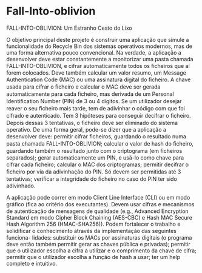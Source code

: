 # Fall-Into-oblivion
FALL-INTO-OBLIVION: Um Estranho Cesto do Lixo

O objetivo principal deste projeto é construir uma aplicação que simule a funcionalidade do Recycle Bin dos sistemas operativos modernos, mas de uma forma alternativa pouco convencional. Na verdade, a aplicação a desenvolver deve estar constantemente a monitorizar uma pasta chamada FALL-INTO-OBLIVION, e cifrar automaticamente todos os ﬁcheiros que aí forem colocados. Deve também calcular um valor resumo, um Message Authentication
Code (MAC) ou uma assinatura digital do ﬁcheiro. A chave usada para cifrar o ﬁcheiro e calcular o MAC deve ser gerada automaticamente para cada ﬁcheiro, mas derivada de um Personal Identiﬁcation Number (PIN) de 3 ou 4 dígitos. Se um utilizador desejar reaver o seu ﬁcheiro mais tarde, tem de adivinhar o código com que foi cifrado e autenticado. Tem 3 hipóteses para conseguir decifrar o ﬁcheiro. Depois dessas 3 tentativas, o ﬁcheiro deve ser eliminado do sistema operativo.
De uma forma geral, pode-se dizer que a aplicação a desenvolver deve:
permitir cifrar ﬁcheiros, guardando o resultado numa pasta chamada FALL-INTO-OBLIVION;
calcular o valor de hash do ﬁcheiro, guardando também o resultado junto com o criptograma (em ﬁcheiros separados);
gerar automaticamente um PIN, e usá-lo como chave para cifrar cada ﬁcheiro; 
calcular o MAC dos criptogramas;
permitir decifrar o ﬁcheiro por via da adivinhação do PIN. Só devem ser permitidas até 3 tentativas;
veriﬁcar a integridade do ﬁcheiro no caso do PIN ter sido adivinhado.

A aplicação pode correr em modo Client Line Interface (CLI) ou em modo gráﬁco (ﬁca ao critério dos executantes). Devem usar cifras e mecanismos de autenticação de mensagens de qualidade (e.g., Advanced Encryption Standard em modo Cipher Block Chaining (AES-CBC) e Hash MAC Secure Hash Algorithm 256 (HMAC-SHA256)). Podem fortalecer o trabalho e solidiﬁcar o conhecimento através da implementação das seguintes funciona-
lidades:
substituir os MACs por assinaturas digitais (o programa deve então também permitir gerar as chaves pública e privadas);
permitir que o utilizador escolha a cifra a utilizar e o comprimento da chave de cifra;
permitir que o utilizador escolha a função de hash a usar; 
ter um help completo e intuitivo.
